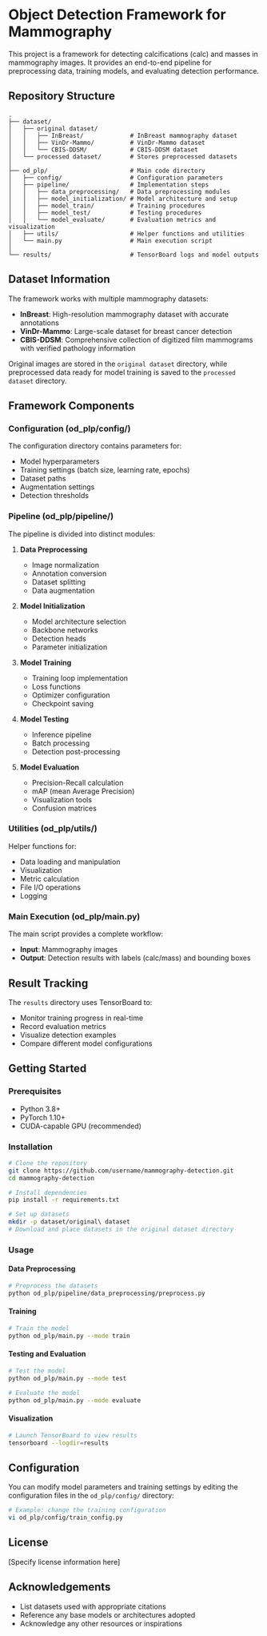 # Object Detection Framework for Mammography

This project is a framework for detecting calcifications (calc) and masses in mammography images. It provides an end-to-end pipeline for preprocessing data, training models, and evaluating detection performance.

## Repository Structure

```
.
├── dataset/
│   ├── original dataset/
│   │   ├── InBreast/             # InBreast mammography dataset
│   │   ├── VinDr-Mammo/          # VinDr-Mammo dataset
│   │   └── CBIS-DDSM/            # CBIS-DDSM dataset
│   └── processed dataset/        # Stores preprocessed datasets
│
├── od_plp/                       # Main code directory
│   ├── config/                   # Configuration parameters
│   ├── pipeline/                 # Implementation steps
│   │   ├── data_preprocessing/   # Data preprocessing modules
│   │   ├── model_initialization/ # Model architecture and setup
│   │   ├── model_train/          # Training procedures
│   │   ├── model_test/           # Testing procedures
│   │   └── model_evaluate/       # Evaluation metrics and visualization
│   ├── utils/                    # Helper functions and utilities
│   └── main.py                   # Main execution script
│
└── results/                      # TensorBoard logs and model outputs
```

## Dataset Information

The framework works with multiple mammography datasets:

- **InBreast**: High-resolution mammography dataset with accurate annotations
- **VinDr-Mammo**: Large-scale dataset for breast cancer detection
- **CBIS-DDSM**: Comprehensive collection of digitized film mammograms with verified pathology information

Original images are stored in the `original dataset` directory, while preprocessed data ready for model training is saved to the `processed dataset` directory.

## Framework Components

### Configuration (od_plp/config/)

The configuration directory contains parameters for:
- Model hyperparameters
- Training settings (batch size, learning rate, epochs)
- Dataset paths
- Augmentation settings
- Detection thresholds

### Pipeline (od_plp/pipeline/)

The pipeline is divided into distinct modules:

1. **Data Preprocessing**
   - Image normalization
   - Annotation conversion
   - Dataset splitting
   - Data augmentation

2. **Model Initialization**
   - Model architecture selection
   - Backbone networks
   - Detection heads
   - Parameter initialization

3. **Model Training**
   - Training loop implementation
   - Loss functions
   - Optimizer configuration
   - Checkpoint saving

4. **Model Testing**
   - Inference pipeline
   - Batch processing
   - Detection post-processing

5. **Model Evaluation**
   - Precision-Recall calculation
   - mAP (mean Average Precision)
   - Visualization tools
   - Confusion matrices

### Utilities (od_plp/utils/)

Helper functions for:
- Data loading and manipulation
- Visualization
- Metric calculation
- File I/O operations
- Logging

### Main Execution (od_plp/main.py)

The main script provides a complete workflow:
- **Input**: Mammography images
- **Output**: Detection results with labels (calc/mass) and bounding boxes

## Result Tracking

The `results` directory uses TensorBoard to:
- Monitor training progress in real-time
- Record evaluation metrics
- Visualize detection examples
- Compare different model configurations

## Getting Started

### Prerequisites

- Python 3.8+
- PyTorch 1.10+
- CUDA-capable GPU (recommended)

### Installation

```bash
# Clone the repository
git clone https://github.com/username/mammography-detection.git
cd mammography-detection

# Install dependencies
pip install -r requirements.txt

# Set up datasets
mkdir -p dataset/original\ dataset
# Download and place datasets in the original dataset directory
```

### Usage

#### Data Preprocessing

```bash
# Preprocess the datasets
python od_plp/pipeline/data_preprocessing/preprocess.py
```

#### Training

```bash
# Train the model
python od_plp/main.py --mode train
```

#### Testing and Evaluation

```bash
# Test the model
python od_plp/main.py --mode test

# Evaluate the model
python od_plp/main.py --mode evaluate
```

#### Visualization

```bash
# Launch TensorBoard to view results
tensorboard --logdir=results
```

## Configuration

You can modify model parameters and training settings by editing the configuration files in the `od_plp/config/` directory:

```bash
# Example: change the training configuration
vi od_plp/config/train_config.py
```

## License

[Specify license information here]

## Acknowledgements

- List datasets used with appropriate citations
- Reference any base models or architectures adopted
- Acknowledge any other resources or inspirations 